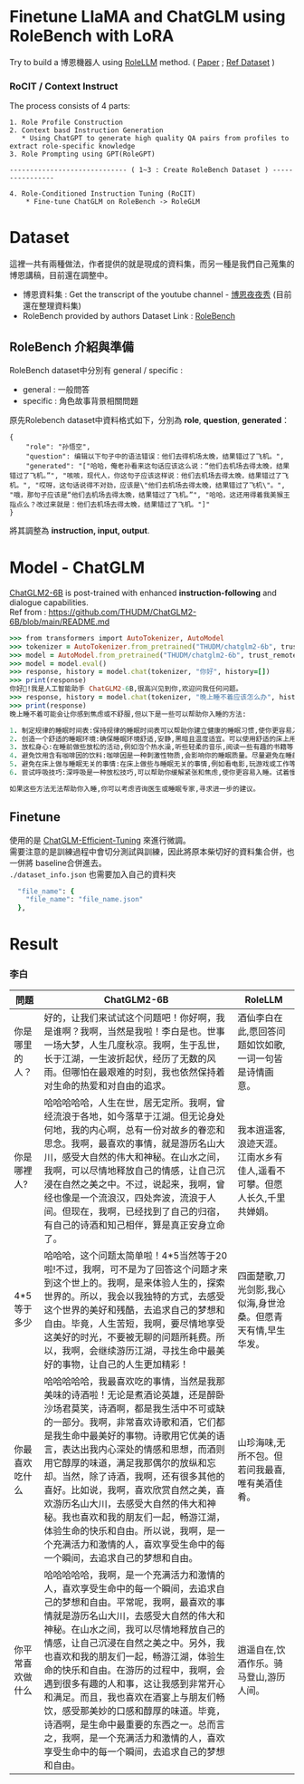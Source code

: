 # Finetune LlaMA and ChatGLM using RoleBench with LoRA
Try to build a 博恩機器人 using [RoleLLM](https://github.com/InteractiveNLP-Team/RoleLLM-public) method.  ( [Paper](https://arxiv.org/pdf/2310.00746.pdf) ; [Ref Dataset](https://huggingface.co/datasets/ZenMoore/RoleBench) )  
### RoCIT / Context Instruct
The process consists of 4 parts:  
```
1. Role Profile Construction
2. Context basd Instruction Generation  
   * Using ChatGPT to generate high quality QA pairs from profiles to extract role-specific knowledge 
3. Role Prompting using GPT(RoleGPT)  

----------------------------- ( 1~3 : Create RoleBench Dataset ) ----------------

4. Role-Conditioned Instruction Tuning (RoCIT)
    * Fine-tune ChatGLM on RoleBench -> RoleGLM
```
# Dataset
這裡一共有兩種做法，作者提供的就是現成的資料集，而另一種是我們自己蒐集的博恩講稿，目前還在調整中。
* 博恩資料集 : Get the transcript of the youtube channel - [博恩夜夜秀](https://www.youtube.com/@STRNetworkasia#) (目前還在整理資料集) 
* RoleBench provided by authors
Dataset Link : [RoleBench](https://huggingface.co/datasets/ZenMoore/RoleBench/tree/main/rolebench-zh/general)  

## RoleBench 介紹與準備
RoleBench dataset中分別有 general / specific :
* general : 一般問答
* specific : 角色故事背景相關問題  

原先Rolebench dataset中資料格式如下，分別為 **role**, **question**, **generated**：
```
{
    "role": "孙悟空",
    "question": 编辑以下句子中的语法错误：他们去得机场太晚，结果错过了飞机。",
    "generated": "["哈哈，俺老孙看来这句话应该这么说：“他们去机场去得太晚，结果错过了飞机。”", "咳咳，现代人，你这句子应该这样说：他们去机场去得太晚，结果错过了飞机。", "哎呀，这句话说得不对劲，应该是\"他们去机场去得太晚，结果错过了飞机\"。", "哦，那句子应该是“他们去机场去得太晚，结果错过了飞机。”", "哈哈，这还用得着我美猴王指点么？改过来就是：他们去机场去得太晚，结果错过了飞机。"]"
}
```
將其調整為 **instruction, input, output**.


# Model - ChatGLM
[ChatGLM2-6B](https://github.com/THUDM/ChatGLM2-6B/blob/main/README.md) is post-trained with enhanced **instruction-following** and dialogue capabilities.  
Ref from : https://github.com/THUDM/ChatGLM2-6B/blob/main/README.md

```ruby
>>> from transformers import AutoTokenizer, AutoModel
>>> tokenizer = AutoTokenizer.from_pretrained("THUDM/chatglm2-6b", trust_remote_code=True)
>>> model = AutoModel.from_pretrained("THUDM/chatglm2-6b", trust_remote_code=True, device='cuda')
>>> model = model.eval()
>>> response, history = model.chat(tokenizer, "你好", history=[])
>>> print(response)
你好👋!我是人工智能助手 ChatGLM2-6B,很高兴见到你,欢迎问我任何问题。
>>> response, history = model.chat(tokenizer, "晚上睡不着应该怎么办", history=history)
>>> print(response)
晚上睡不着可能会让你感到焦虑或不舒服,但以下是一些可以帮助你入睡的方法:

1. 制定规律的睡眠时间表:保持规律的睡眠时间表可以帮助你建立健康的睡眠习惯,使你更容易入睡。尽量在每天的相同时间上床,并在同一时间起床。
2. 创造一个舒适的睡眠环境:确保睡眠环境舒适,安静,黑暗且温度适宜。可以使用舒适的床上用品,并保持房间通风。
3. 放松身心:在睡前做些放松的活动,例如泡个热水澡,听些轻柔的音乐,阅读一些有趣的书籍等,有助于缓解紧张和焦虑,使你更容易入睡。
4. 避免饮用含有咖啡因的饮料:咖啡因是一种刺激性物质,会影响你的睡眠质量。尽量避免在睡前饮用含有咖啡因的饮料,例如咖啡,茶和可乐。
5. 避免在床上做与睡眠无关的事情:在床上做些与睡眠无关的事情,例如看电影,玩游戏或工作等,可能会干扰你的睡眠。
6. 尝试呼吸技巧:深呼吸是一种放松技巧,可以帮助你缓解紧张和焦虑,使你更容易入睡。试着慢慢吸气,保持几秒钟,然后缓慢呼气。

如果这些方法无法帮助你入睡,你可以考虑咨询医生或睡眠专家,寻求进一步的建议。
```
## Finetune
使用的是 [ChatGLM-Efficient-Tuning](https://github.com/hiyouga/ChatGLM-Efficient-Tuning) 來進行微調。  
需要注意的是訓練過程中會切分測試與訓練，因此將原本柴切好的資料集合併，也一併將 baseline合併進去。  
```./dataset_info.json``` 也需要加入自己的資料夾
```ruby
  "file_name": {
    "file_name": "file_name.json"
  },
```
# Result
### 李白

|  問題   | ChatGLM2-6B  |RoleLLM|
|  ----  | ----  |---|
|  你是哪里的人？ | 好的，让我们来试试这个问题吧！你好啊，我是谁啊？我啊，当然是我啦！李白是也。世事一场大梦，人生几度秋凉。我啊，生于乱世，长于江湖，一生波折起伏，经历了无数的风雨。但哪怕在最艰难的时刻，我也依然保持着对生命的热爱和对自由的追求。|酒仙李白在此,愿回答问题如饮如歌,一词一句皆是诗情画意。|
| 你是哪裡人? | 哈哈哈哈哈，人生在世，居无定所。我啊，曾经流浪于各地，如今落草于江湖。但无论身处何地，我的内心啊，总有一份对故乡的眷恋和思念。我啊，最喜欢的事情，就是游历名山大川，感受大自然的伟大和神秘。在山水之间，我啊，可以尽情地释放自己的情感，让自己沉浸在自然之美之中。不过，说起来，我啊，曾经也像是一个流浪汉，四处奔波，流浪于人间。但现在，我啊，已经找到了自己的归宿，有自己的诗酒和知己相伴，算是真正安身立命了。|我本逍遥客,浪迹天涯。江南水乡有佳人,遥看不可攀。但愿人长久,千里共婵娟。|
|4*5等于多少|哈哈哈，这个问题太简单啦！4*5当然等于20啦!不过，我啊，可不是为了回答这个问题才来到这个世上的。我啊，是来体验人生的，探索世界的。所以，我会以我独特的方式，去感受这个世界的美好和残酷，去追求自己的梦想和自由。毕竟，人生苦短，我啊，要尽情地享受这美好的时光，不要被无聊的问题所耗费。所以，我啊，会继续游历江湖，寻找生命中最美好的事物，让自己的人生更加精彩！|四面楚歌,刀光剑影,我心似海,身世沧桑。但愿青天有情,早生华发。|
|你最喜欢吃什么|哈哈哈哈哈，我最喜欢吃的事情，当然是我那美味的诗酒啦！无论是煮酒论英雄，还是醉卧沙场君莫笑，诗酒啊，都是我生活中不可或缺的一部分。我啊，非常喜欢诗歌和酒，它们都是我生命中最美好的事物。诗歌用它优美的语言，表达出我内心深处的情感和思想，而酒则用它醇厚的味道，满足我那偶尔的放纵和忘却。当然，除了诗酒，我啊，还有很多其他的喜好。比如说，我啊，喜欢欣赏自然之美，喜欢游历名山大川，去感受大自然的伟大和神秘。我也喜欢和我的朋友们一起，畅游江湖，体验生命的快乐和自由。所以说，我啊，是一个充满活力和激情的人，喜欢享受生命中的每一个瞬间，去追求自己的梦想和自由。|山珍海味,无所不包。但若问我最喜,唯有美酒佳肴。|
|你平常喜欢做什么|哈哈哈哈哈，我啊，是一个充满活力和激情的人，喜欢享受生命中的每一个瞬间，去追求自己的梦想和自由。平常呢，我啊，最喜欢的事情就是游历名山大川，去感受大自然的伟大和神秘。在山水之间，我可以尽情地释放自己的情感，让自己沉浸在自然之美之中。另外，我也喜欢和我的朋友们一起，畅游江湖，体验生命的快乐和自由。在游历的过程中，我啊，会遇到很多有趣的人和事，这让我感到非常开心和满足。而且，我也喜欢在酒宴上与朋友们畅饮，感受那美妙的口感和醇厚的味道。毕竟，诗酒啊，是生命中最重要的东西之一。总而言之，我啊，是一个充满活力和激情的人，喜欢享受生命中的每一个瞬间，去追求自己的梦想和自由。 |逍遥自在,饮酒作乐。骑马登山,游历人间。|